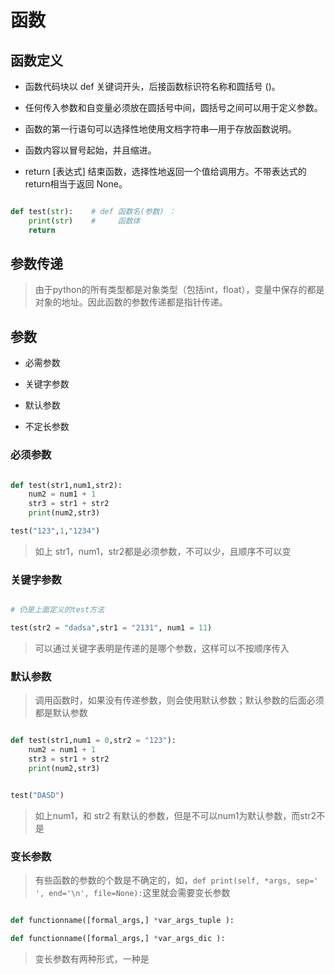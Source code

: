 # 函数


## 函数定义

- 函数代码块以 def 关键词开头，后接函数标识符名称和圆括号 ()。

- 任何传入参数和自变量必须放在圆括号中间，圆括号之间可以用于定义参数。

- 函数的第一行语句可以选择性地使用文档字符串—用于存放函数说明。

- 函数内容以冒号起始，并且缩进。

- return [表达式] 结束函数，选择性地返回一个值给调用方。不带表达式的return相当于返回 None。



```python

def test(str):    # def 函数名(参数) ：
    print(str)    #     函数体
    return

```

## 参数传递

> 由于python的所有类型都是对象类型（包括int，float），变量中保存的都是对象的地址。因此函数的参数传递都是指针传递。


## 参数

- 必需参数

- 关键字参数

- 默认参数

- 不定长参数

### 必须参数

```python

def test(str1,num1,str2):
    num2 = num1 + 1
    str3 = str1 + str2
    print(num2,str3)

test("123",1,"1234")

```

> 如上 str1，num1，str2都是必须参数，不可以少，且顺序不可以变

### 关键字参数

```python

# 仍是上面定义的test方法

test(str2 = "dadsa",str1 = "2131", num1 = 11)

```

> 可以通过关键字表明是传递的是哪个参数，这样可以不按顺序传入

### 默认参数

> 调用函数时，如果没有传递参数，则会使用默认参数；默认参数的后面必须都是默认参数

```python

def test(str1,num1 = 0,str2 = "123"):
    num2 = num1 + 1
    str3 = str1 + str2
    print(num2,str3)


test("DASD")

```

> 如上num1，和 str2 有默认的参数，但是不可以num1为默认参数，而str2不是

### 变长参数

> 有些函数的参数的个数是不确定的，如，`def print(self, *args, sep=' ', end='\n', file=None):`这里就会需要变长参数

```python

def functionname([formal_args,] *var_args_tuple ):

def functionname([formal_args,] *var_args_dic ):

```

> 变长参数有两种形式，一种是



